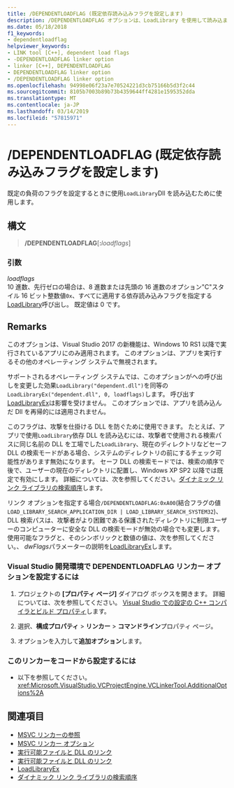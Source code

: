 ```yaml
---
title: /DEPENDENTLOADFLAG (既定依存読み込みフラグを設定します)
description: /DEPENDENTLOADFLAG オプションは、LoadLibrary を使用して読み込まれた Dll の既定のフラグを設定します。
ms.date: 05/18/2018
f1_keywords:
- dependentloadflag
helpviewer_keywords:
- LINK tool [C++], dependent load flags
- -DEPENDENTLOADFLAG linker option
- linker [C++], DEPENDENTLOADFLAG
- DEPENDENTLOADFLAG linker option
- /DEPENDENTLOADFLAG linker option
ms.openlocfilehash: 94998e06f23a7e70524221d3cb75166b5d3f2c44
ms.sourcegitcommit: 8105b7003b89b73b4359644ff4281e1595352dda
ms.translationtype: MT
ms.contentlocale: ja-JP
ms.lasthandoff: 03/14/2019
ms.locfileid: "57815971"
---
```

# <a name="dependentloadflag-set-default-dependent-load-flags"></a>/DEPENDENTLOADFLAG (既定依存読み込みフラグを設定します)

既定の負荷のフラグを設定するときに使用`LoadLibrary`Dll を読み込むために使用します。

## <a name="syntax"></a>構文

> **/DEPENDENTLOADFLAG**[**:**_loadflags_]

### <a name="arguments"></a>引数

*loadflags*<br/>
10 進数、先行ゼロの場合は、8 進数または先頭の 16 進数のオプション"C"スタイル 16 ビット整数値`0x`、すべてに適用する依存読み込みフラグを指定する[LoadLibrary](/windows/desktop/api/libloaderapi/nf-libloaderapi-loadlibraryexa)呼び出し。 既定値は 0 です。

## <a name="remarks"></a>Remarks

このオプションは、Visual Studio 2017 の新機能は、Windows 10 RS1 以降で実行されているアプリにのみ適用されます。 このオプションは、アプリを実行するその他のオペレーティング システムで無視されます。

サポートされるオペレーティング システムでは、このオプションがへの呼び出しを変更した効果`LoadLibrary("dependent.dll")`を同等の`LoadLibraryEx("dependent.dll", 0, loadflags)`します。 呼び出す[LoadLibraryEx](/windows/desktop/api/libloaderapi/nf-libloaderapi-loadlibraryexa)は影響を受けません。 このオプションでは、アプリを読み込んだ Dll を再帰的には適用されません。

このフラグは、攻撃を仕掛ける DLL を防ぐために使用できます。 たとえば、アプリで使用`LoadLibrary`依存 DLL を読み込むには、攻撃者で使用される検索パスに同じ名前の DLL を工場でした`LoadLibrary`、現在のディレクトリなどセーフ DLL の検索モードがある場合、システムのディレクトリの前にするチェック可能性があります無効になります。 セーフ DLL の検索モードでは、検索の順序で後で、ユーザーの現在のディレクトリに配置し、Windows XP SP2 以降では既定で有効にします。 詳細については、次を参照してください。[ダイナミック リンク ライブラリの検索順序](/windows/desktop/Dlls/dynamic-link-library-search-order)します。

リンク オプションを指定する場合`/DEPENDENTLOADFLAG:0xA00`(結合フラグの値`LOAD_LIBRARY_SEARCH_APPLICATION_DIR | LOAD_LIBRARY_SEARCH_SYSTEM32`)、DLL 検索パスは、攻撃者がより困難である保護されたディレクトリに制限ユーザーのコンピューターに安全な DLL の検索モードが無効の場合でも変更します。 使用可能なフラグと、そのシンボリックと数値の値は、次を参照してください。、 *dwFlags*パラメーターの説明を[LoadLibraryEx](/windows/desktop/api/libloaderapi/nf-libloaderapi-loadlibraryexa)します。

### <a name="to-set-the-dependentloadflag-linker-option-in-the-visual-studio-development-environment"></a>Visual Studio 開発環境で DEPENDENTLOADFLAG リンカー オプションを設定するには

1. プロジェクトの **[プロパティ ページ]** ダイアログ ボックスを開きます。 詳細については、次を参照してください。 [Visual Studio での設定の C++ コンパイラとビルド プロパティ](../working-with-project-properties.md)します。

1. 選択、**構成プロパティ** > **リンカー** > **コマンドライン**プロパティ ページ。

1. オプションを入力して**追加オプション**します。

### <a name="to-set-this-linker-option-programmatically"></a>このリンカーをコードから設定するには

- 以下を参照してください。<xref:Microsoft.VisualStudio.VCProjectEngine.VCLinkerTool.AdditionalOptions%2A>

## <a name="see-also"></a>関連項目

- [MSVC リンカーの参照](linking.md)
- [MSVC リンカー オプション](linker-options.md)
- [実行可能ファイルと DLL のリンク](../linking-an-executable-to-a-dll.md#linking-implicitly)
- [実行可能ファイルと DLL のリンク](../linking-an-executable-to-a-dll.md#determining-which-linking-method-to-use)
- [LoadLibraryEx](/windows/desktop/api/libloaderapi/nf-libloaderapi-loadlibraryexa)
- [ダイナミック リンク ライブラリの検索順序](/windows/desktop/Dlls/dynamic-link-library-search-order)
